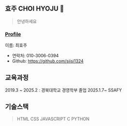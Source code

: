 <background>

## 효주 CHOI HYOJU 🤗

> 안녕하세요 

### [Profile](https://github.com/siisi1324)
이름: 최효주

  - 연락처: 010-3006-0394
  - Github: https://github.com/siisi1324

## 교육과정
2019.3 ~ 2025.2 : 경북대학교 경영학부 졸업
2025.1.7~   SSAFY

## 기술스택
> HTML
> CSS
> JAVASCRIPT
> C
> PYTHON
